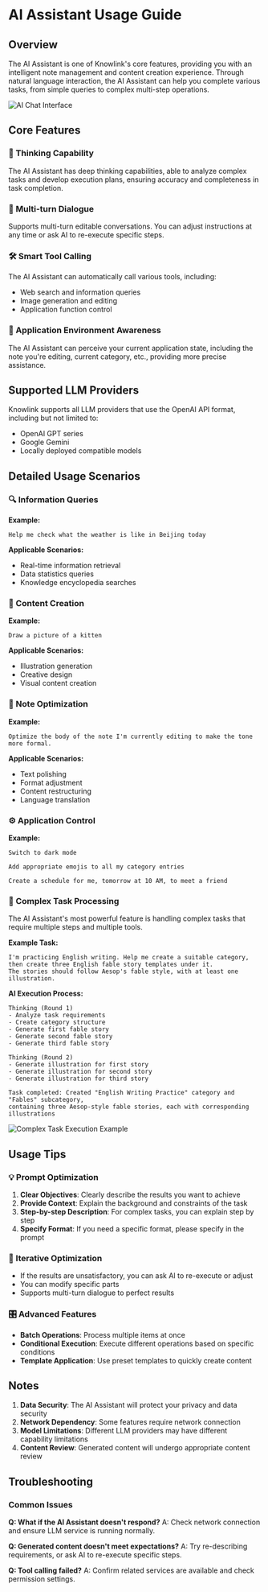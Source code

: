 # AI Assistant Usage Guide

## Overview

The AI Assistant is one of Knowlink's core features, providing you with an intelligent note management and content creation experience. Through natural language interaction, the AI Assistant can help you complete various tasks, from simple queries to complex multi-step operations.

![AI Chat Interface](/ai_chat.png)

## Core Features

### 🤔 Thinking Capability

The AI Assistant has deep thinking capabilities, able to analyze complex tasks and develop execution plans, ensuring accuracy and completeness in task completion.

### 💬 Multi-turn Dialogue

Supports multi-turn editable conversations. You can adjust instructions at any time or ask AI to re-execute specific steps.

### 🛠️ Smart Tool Calling

The AI Assistant can automatically call various tools, including:

- Web search and information queries
- Image generation and editing
- Application function control

### 🎯 Application Environment Awareness

The AI Assistant can perceive your current application state, including the note you're editing, current category, etc., providing more precise assistance.

## Supported LLM Providers

Knowlink supports all LLM providers that use the OpenAI API format, including but not limited to:

- OpenAI GPT series
- Google Gemini
- Locally deployed compatible models

## Detailed Usage Scenarios

### 🔍 Information Queries

**Example:**

```text
Help me check what the weather is like in Beijing today
```

**Applicable Scenarios:**

- Real-time information retrieval
- Data statistics queries
- Knowledge encyclopedia searches

### 🎨 Content Creation

**Example:**

```text
Draw a picture of a kitten
```

**Applicable Scenarios:**

- Illustration generation
- Creative design
- Visual content creation

### 📝 Note Optimization

**Example:**

```text
Optimize the body of the note I'm currently editing to make the tone more formal.
```

**Applicable Scenarios:**

- Text polishing
- Format adjustment
- Content restructuring
- Language translation

### ⚙️ Application Control

**Example:**

```text
Switch to dark mode
```

```text
Add appropriate emojis to all my category entries
```

```text
Create a schedule for me, tomorrow at 10 AM, to meet a friend
```

### 🎯 Complex Task Processing

The AI Assistant's most powerful feature is handling complex tasks that require multiple steps and multiple tools.

**Example Task:**

```text
I'm practicing English writing. Help me create a suitable category, then create three English fable story templates under it.
The stories should follow Aesop's fable style, with at least one illustration.
```

**AI Execution Process:**

```text
Thinking (Round 1)
- Analyze task requirements
- Create category structure
- Generate first fable story
- Generate second fable story
- Generate third fable story

Thinking (Round 2)
- Generate illustration for first story
- Generate illustration for second story
- Generate illustration for third story

Task completed: Created "English Writing Practice" category and "Fables" subcategory,
containing three Aesop-style fable stories, each with corresponding illustrations
```

![Complex Task Execution Example](/ai_chat_task.png)

## Usage Tips

### 💡 Prompt Optimization

1. **Clear Objectives**: Clearly describe the results you want to achieve
2. **Provide Context**: Explain the background and constraints of the task
3. **Step-by-step Description**: For complex tasks, you can explain step by step
4. **Specify Format**: If you need a specific format, please specify in the prompt

### 🔄 Iterative Optimization

- If the results are unsatisfactory, you can ask AI to re-execute or adjust
- You can modify specific parts
- Supports multi-turn dialogue to perfect results

### 🎛️ Advanced Features

- **Batch Operations**: Process multiple items at once
- **Conditional Execution**: Execute different operations based on specific conditions
- **Template Application**: Use preset templates to quickly create content

## Notes

1. **Data Security**: The AI Assistant will protect your privacy and data security
2. **Network Dependency**: Some features require network connection
3. **Model Limitations**: Different LLM providers may have different capability limitations
4. **Content Review**: Generated content will undergo appropriate content review

## Troubleshooting

### Common Issues

**Q: What if the AI Assistant doesn't respond?**
A: Check network connection and ensure LLM service is running normally.

**Q: Generated content doesn't meet expectations?**
A: Try re-describing requirements, or ask AI to re-execute specific steps.

**Q: Tool calling failed?**
A: Confirm related services are available and check permission settings.

